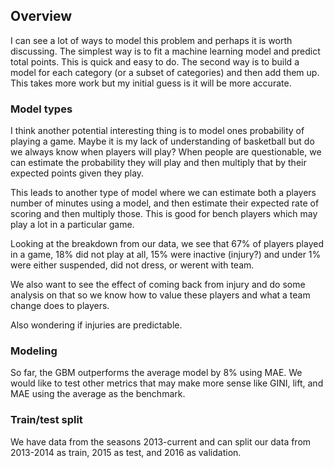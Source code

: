 ## Overview

I can see a lot of ways to model this problem and perhaps it is worth discussing.  The simplest way is to fit a machine learning model and predict total points.  This is quick and easy to do.  The second way is to build a model for each category (or a subset of categories) and then add them up.  This takes more work but my initial guess is it will be more accurate.


### Model types
I think another potential interesting thing is to model ones probability of playing a game. Maybe it is my lack of understanding of basketball but do we always know when players will play? When people are questionable, we can estimate the probability they will play and then multiply that by their expected points given they play.

This leads to another type of model where we can estimate both a players number of minutes using a model, and then estimate their expected rate of scoring and then multiply those.  This is good for bench players which may play a lot in a particular game.

Looking at the breakdown from our data, we see that 67% of players played in a game, 18% did not play at all, 15% were inactive (injury?) and under 1% were either suspended, did not dress, or werent with team.

We also want to see the effect of coming back from injury and do some analysis on that so we know how to value these players and what a team change does to players.

Also wondering if injuries are predictable.


### Modeling 
So far, the GBM outperforms the average model by 8% using MAE.  We would like to test other metrics that may make more sense like GINI, lift, and MAE using the average as the benchmark.

### Train/test split

We have data from the seasons 2013-current and can split our data from 2013-2014 as train, 2015 as test, and 2016 as validation.


